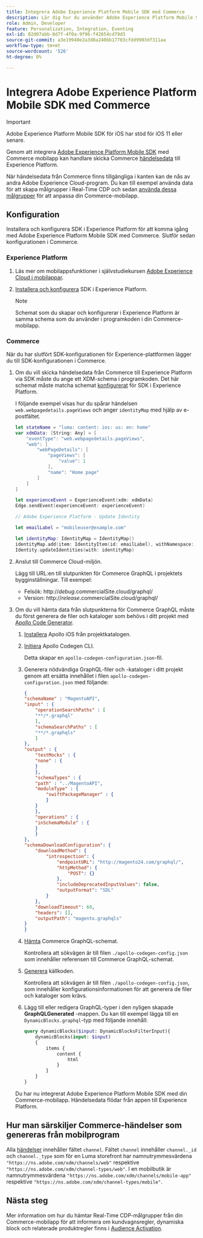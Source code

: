```yaml
---
title: Integrera Adobe Experience Platform Mobile SDK med Commerce
description: Lär dig hur du använder Adobe Experience Platform Mobile SDK tillsammans med en headless eller anpassad Commerce-butik.
role: Admin, Developer
feature: Personalization, Integration, Eventing
exl-id: 02d07abb-8d7f-4f0a-9f96-f42654cd79d3
source-git-commit: a3e19940e2a3d8a240bb17703cfdd9903df311aa
workflow-type: tm+mt
source-wordcount: '526'
ht-degree: 0%

---
```


# Integrera Adobe Experience Platform Mobile SDK med Commerce

>[!IMPORTANT]
>
>Adobe Experience Platform Mobile SDK för iOS har stöd för iOS 11 eller senare.

Genom att integrera [Adobe Experience Platform Mobile SDK](https://developer.adobe.com/client-sdks/home/) med Commerce mobilapp kan handlare skicka Commerce [händelsedata](events.md) till Experience Platform.

När händelsedata från Commerce finns tillgängliga i kanten kan de nås av andra Adobe Experience Cloud-program. Du kan till exempel använda data för att skapa målgrupper i Real-Time CDP och sedan [använda dessa målgrupper](https://experienceleague.adobe.com/docs/commerce-admin/customers/audience-activation.html?lang=sv-SE) för att anpassa din Commerce-mobilapp.

## Konfiguration

Installera och konfigurera SDK i Experience Platform för att komma igång med Adobe Experience Platform Mobile SDK med Commerce. Slutför sedan konfigurationen i Commerce.

### Experience Platform

1. Läs mer om mobilappsfunktioner i självstudiekursen [Adobe Experience Cloud i mobilappar](https://experienceleague.adobe.com/docs/platform-learn/implement-mobile-sdk/overview.html?lang=sv-SE).

1. [Installera och konfigurera](https://developer.adobe.com/client-sdks/documentation/getting-started/) SDK i Experience Platform.

   >[!NOTE]
   >
   >Schemat som du skapar och konfigurerar i Experience Platform är samma schema som du använder i programkoden i din Commerce-mobilapp.

### Commerce

När du har slutfört SDK-konfigurationen för Experience-plattformen lägger du till SDK-konfigurationen i Commerce.

1. Om du vill skicka händelsedata från Commerce till Experience Platform via SDK måste du ange ett XDM-schema i programkoden. Det här schemat måste matcha schemat [konfigurerat](https://developer.adobe.com/client-sdks/home/getting-started/set-up-schemas-and-datasets/) för SDK i Experience Platform.

   I följande exempel visas hur du spårar händelsen `web.webpagedetails.pageViews` och anger `identityMap` med hjälp av e-postfältet.

   ```swift
   let stateName = "luma: content: ios: us: en: home"
   var xdmData: [String: Any] = [
       "eventType": "web.webpagedetails.pageViews",
       "web": [
           "webPageDetails": [
               "pageViews": [
                   "value": 1
               ],
               "name": "Home page"
           ]
       ]
   ]
   
   let experienceEvent = ExperienceEvent(xdm: xdmData)
   Edge.sendEvent(experienceEvent: experienceEvent)
   
   // Adobe Experience Platform - Update Identity
   
   let emailLabel = "mobileuser@example.com"
   
   let identityMap: IdentityMap = IdentityMap()
   identityMap.add(item: IdentityItem(id: emailLabel), withNamespace: "Email")
   Identity.updateIdentities(with: identityMap)
   ```

1. Anslut till Commerce Cloud-miljön.

   Lägg till URL:en till slutpunkten för Commerce GraphQL i projektets bygginställningar. Till exempel:

   - Felsök: http://_debug_.commercialSite.cloud/graphql/
   - Version: http://_release_.commercialSite.cloud/graphql/

1. Om du vill hämta data från slutpunkterna för Commerce GraphQL måste du först generera de filer och kataloger som behövs i ditt projekt med [Apollo Code Generator](https://www.apollographql.com/docs/ios/).

   1. [Installera](https://www.apollographql.com/docs/ios/get-started#1-install-the-apollo-frameworks) Apollo iOS från projektkatalogen.

   1. [Initiera](https://www.apollographql.com/docs/ios/code-generation/codegen-cli/#initialize) Apollo Codegen CLI.

      Detta skapar en `apollo-codegen-configuration.json`-fil.

   1. Generera nödvändiga GraphQL-filer och -kataloger i ditt projekt genom att ersätta innehållet i filen `apollo-codegen-configuration.json` med följande:

      ```json
      {
      "schemaName" : "MagentoAPI",
      "input" : {
          "operationSearchPaths" : [
          "**/*.graphql"
          ],
          "schemaSearchPaths" : [
          "**/*.graphqls"
          ]
      },
      "output" : {
          "testMocks" : {
          "none" : {
          }
          },
          "schemaTypes" : {
          "path" : "../MagentoAPI",
          "moduleType" : {
              "swiftPackageManager" : {
              }
          }
          },
          "operations" : {
          "inSchemaModule" : {
          }
          }
      },
      "schemaDownloadConfiguration": {
          "downloadMethod": {
              "introspection": {
                  "endpointURL": "http://magento24.com/graphql/",
                  "httpMethod": {
                      "POST": {}
                  },
                  "includeDeprecatedInputValues": false,
                  "outputFormat": "SDL"
              }
          },
          "downloadTimeout": 60,
          "headers": [],
          "outputPath": "magento.graphqls"
      }
      }
      ```

   1. [Hämta](https://www.apollographql.com/docs/ios/code-generation/codegen-cli/#fetch-schema) Commerce GraphQL-schemat.

      Kontrollera att sökvägen är till filen `./apollo-codegen-config.json` som innehåller referensen till Commerce GraphQL-schemat.

   1. [Generera](https://www.apollographql.com/docs/ios/code-generation/codegen-cli/#generate) källkoden.

      Kontrollera att sökvägen är till filen `./apollo-codegen-config.json`, som innehåller konfigurationsinformationen för att generera de filer och kataloger som krävs.

   1. Lägg till eller redigera GraphQL-typer i den nyligen skapade **GraphQLGenerated** -mappen. Du kan till exempel lägga till en `DynamicBlocks.graphql`-typ med följande innehåll:

      ```graphql
      query dynamicBlocks($input: DynamicBlocksFilterInput){
          dynamicBlocks(input: $input)
          {
              items {
                  content {
                      html
                  }
              }
          }
      }
      ```

   Du har nu integrerat Adobe Experience Platform Mobile SDK med din Commerce-mobilapp. Händelsedata flödar från appen till Experience Platform.

## Hur man särskiljer Commerce-händelser som genereras från mobilprogram

Alla [händelser](events.md) innehåller fältet `channel`. Fältet `channel` innehåller `channel._id` och `channel._type` som för en Luma storefront har namnutrymmesvärdena `"https://ns.adobe.com/xdm/channels/web"` respektive `"https://ns.adobe.com/xdm/channel-types/web"`. I en mobilbutik är namnutrymmesvärdena `"https://ns.adobe.com/xdm/channels/mobile-app"` respektive `"https://ns.adobe.com/xdm/channel-types/mobile"`.

## Nästa steg

Mer information om hur du hämtar Real-Time CDP-målgrupper från din Commerce-mobilapp för att informera om kundvagnsregler, dynamiska block och relaterade produktregler finns i [Audience Activation](https://experienceleague.adobe.com/docs/commerce-admin/customers/audience-activation.html?lang=sv-SE#retrieve-audiences-using-the-adobe-experience-platform-mobile-sdk).
